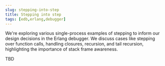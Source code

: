 ```yaml
---
slug: stepping-into-step
title: Stepping into step
tags: [edb,erlang,debugger]
---
```


We're exploring various single-process examples of stepping to inform our design decisions in the Erlang debugger. We discuss cases like stepping over function calls, handling closures, recursion, and tail recursion, highlighting the importance of stack frame awareness.

<!--truncate-->

TBD
